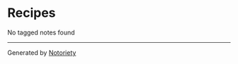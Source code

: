 # Recipes

No tagged notes found


---

Generated by [Notoriety](https://github.com/aoswalt/notoriety)
